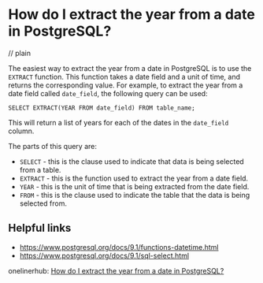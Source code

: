 # How do I extract the year from a date in PostgreSQL?
// plain

The easiest way to extract the year from a date in PostgreSQL is to use the `EXTRACT` function. This function takes a date field and a unit of time, and returns the corresponding value. For example, to extract the year from a date field called `date_field`, the following query can be used:

```
SELECT EXTRACT(YEAR FROM date_field) FROM table_name;
```

This will return a list of years for each of the dates in the `date_field` column.

The parts of this query are:
- `SELECT` - this is the clause used to indicate that data is being selected from a table.
- `EXTRACT` - this is the function used to extract the year from a date field.
- `YEAR` - this is the unit of time that is being extracted from the date field.
- `FROM` - this is the clause used to indicate the table that the data is being selected from.

## Helpful links
- https://www.postgresql.org/docs/9.1/functions-datetime.html
- https://www.postgresql.org/docs/9.1/sql-select.html

onelinerhub: [How do I extract the year from a date in PostgreSQL?](https://onelinerhub.com/postgresql/how-do-i-extract-the-year-from-a-date-in-postgresql)